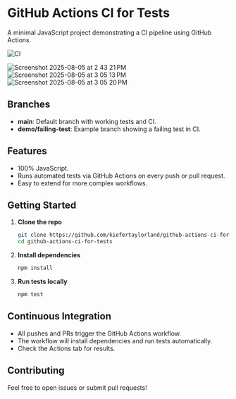 # GitHub Actions CI for Tests

A minimal JavaScript project demonstrating a CI pipeline using GitHub Actions.

![CI](https://github.com/kiefertaylorland/github-actions-ci-for-tests/actions/workflows/test.yml/badge.svg)

![Screenshot 2025-08-05 at 2 43 21 PM](https://github.com/user-attachments/assets/21faa44d-0dc9-438c-9287-a1f364e2a64b)
![Screenshot 2025-08-05 at 3 05 13 PM](https://github.com/user-attachments/assets/77c32980-1c9d-4de1-8a1d-357445f6abad)
![Screenshot 2025-08-05 at 3 05 20 PM](https://github.com/user-attachments/assets/2511b291-202e-496a-b55e-0c17e6da8d32)

## Branches

- **main**: Default branch with working tests and CI.
- **demo/failing-test**: Example branch showing a failing test in CI.

## Features

- 100% JavaScript.
- Runs automated tests via GitHub Actions on every push or pull request.
- Easy to extend for more complex workflows.

## Getting Started

1. **Clone the repo**

   ```bash
   git clone https://github.com/kiefertaylorland/github-actions-ci-for-tests.git
   cd github-actions-ci-for-tests
   ```

2. **Install dependencies**

   ```bash
   npm install
   ```

3. **Run tests locally**

   ```bash
   npm test
   ```

## Continuous Integration

- All pushes and PRs trigger the GitHub Actions workflow.
- The workflow will install dependencies and run tests automatically.
- Check the Actions tab for results.

## Contributing

Feel free to open issues or submit pull requests!
